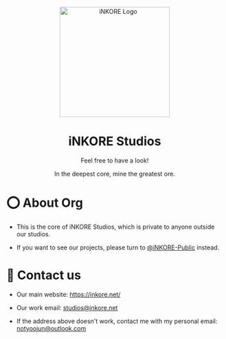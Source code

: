 <p align="center">
  <a href="inkore.net" rel="noopener noreferrer">
    <img width="256" src="https://inkore.net/wp-content/uploads/2024/01/iNKORE_Title_NoSub_512px.png" alt="iNKORE Logo">
  </a>
</p>

<h1 align="center">
  iNKORE Studios
</h1>

<p align="center">Feel free to have a look!</p>
<p align="center">In the deepest core, mine the greatest ore.</p>

# ⭕ About Org

- This is the core of iNKORE Studios, which is private to anyone outside our studios.

- If you want to see our projects, please turn to [@iNKORE-Public](https://github.com/iNKORE-Public) instead.

# 💬 Contact us

- Our main website: https://inkore.net/

- Our work email: studios@inkore.net

- If the address above doesn't work, contact me with my personal email: notyoojun@outlook.com


